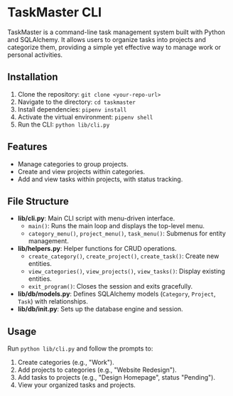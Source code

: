 # TaskMaster CLI

TaskMaster is a command-line task management system built with Python and SQLAlchemy. It allows users to organize tasks into projects and categorize them, providing a simple yet effective way to manage work or personal activities.

## Installation
1. Clone the repository: `git clone <your-repo-url>`
2. Navigate to the directory: `cd taskmaster`
3. Install dependencies: `pipenv install`
4. Activate the virtual environment: `pipenv shell`
5. Run the CLI: `python lib/cli.py`

## Features
- Manage categories to group projects.
- Create and view projects within categories.
- Add and view tasks within projects, with status tracking.

## File Structure
- **lib/cli.py**: Main CLI script with menu-driven interface.
  - `main()`: Runs the main loop and displays the top-level menu.
  - `category_menu()`, `project_menu()`, `task_menu()`: Submenus for entity management.
- **lib/helpers.py**: Helper functions for CRUD operations.
  - `create_category()`, `create_project()`, `create_task()`: Create new entities.
  - `view_categories()`, `view_projects()`, `view_tasks()`: Display existing entities.
  - `exit_program()`: Closes the session and exits gracefully.
- **lib/db/models.py**: Defines SQLAlchemy models (`Category`, `Project`, `Task`) with relationships.
- **lib/db/__init__.py**: Sets up the database engine and session.

## Usage
Run `python lib/cli.py` and follow the prompts to:
1. Create categories (e.g., "Work").
2. Add projects to categories (e.g., "Website Redesign").
3. Add tasks to projects (e.g., "Design Homepage", status "Pending").
4. View your organized tasks and projects.